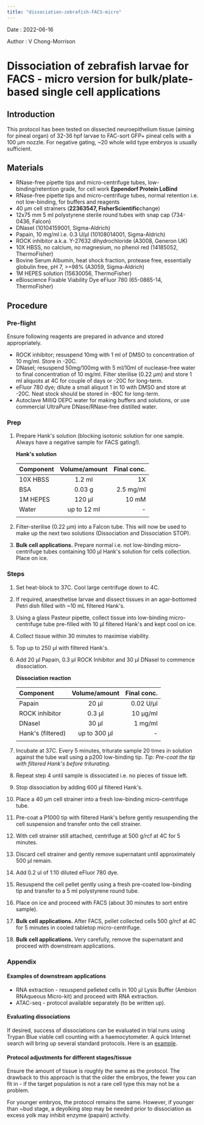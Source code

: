 ```yaml
---
title: "dissociation-zebrafish-FACS-micro"
---
```


Date : 2022-06-16

Author : V Chong-Morrison

# Dissociation of zebrafish larvae for FACS - micro version for bulk/plate-based single cell applications

## Introduction
This protocol has been tested on dissected neuroepithelium tissue (aiming for pineal organ) of 32-36 hpf larvae to FAC-sort GFP+ pineal cells with a 100 µm
nozzle. For negative gating, ~20 whole wild type embryos is usually sufficient.

## Materials
- RNase-free pipette tips and micro-centrifuge tubes, low-binding/retention grade, for cell work **Eppendorf Protein LoBind**
- RNase-free pipette tips and micro-centrifuge tubes, normal retention i.e. not low-binding, for buffers and reagents
- 40 µm cell strainers (**22363547, FisherScientific**change)
- 12x75 mm 5 ml polystyrene sterile round tubes with snap cap (734-0436, Falcon)
- DNaseI (10104159001, Sigma-Aldrich)
- Papain, 10 mg/ml i.e. 0.3 U/µl (10108014001, Sigma-Aldrich)
- ROCK inhibitor a.k.a. Y-27632 dihydrochloride (A3008, Generon UK)
- 10X HBSS, no calcium, no magnesium, no phenol red (14185052, ThermoFisher)
- Bovine Serum Albumin, heat shock fraction, protease free, essentially globulin free, pH 7, >=98% (A3059, Sigma-Aldrich)
- 1M HEPES solution (15630056, ThermoFisher)
- eBioscience Fixable Viability Dye eFluor 780 (65-0865-14, ThermoFisher)

## Procedure

### Pre-flight

Ensure following reagents are prepared in advance and stored appropriately.

- ROCK inhibitor; resuspend 10mg with 1 ml of DMSO to concentration of 10 mg/ml. Store in -20C.
- DNaseI; resuspend 50mg/100mg with 5 ml/10ml of nuclease-free water to final concentration of 10 mg/ml. Filter sterilise (0.22 µm) and store 1 ml aliquots at 4C for couple of days or -20C for long-term.
- eFluor 780 dye; dilute a small aliquot 1 in 10 with DMSO and store at -20C. Neat stock should be stored in -80C for long-term.
- Autoclave MilliQ DEPC water for making buffers and solutions, or use commercial UltraPure DNase/RNase-free distilled water.

### Prep

1. Prepare Hank's solution (blocking isotonic solution for one sample. Always have a negative sample for FACS gating!).

    **Hank's solution**

    | Component | Volume/amount | Final conc. |
    | :---------- |:----------:| ----------:|
    | 10X HBSS   | 1.2 ml      | 1X |
    | BSA        | 0.03 g      | 2.5 mg/ml |
    | 1M HEPES   | 120 µl      | 10 mM |
    | Water      | up to 12 ml | - |
    ||||

2. Filter-sterilise (0.22 µm) into a Falcon tube. This will now be used to make up the next two solutions (Dissociation and Dissociation STOP).
3. **Bulk cell applications.** Prepare normal i.e. not low-binding micro-centrifuge tubes containing 100 µl Hank's solution for cells collection. Place on ice.

### Steps

1. Set heat-block to 37C. Cool large centrifuge down to 4C.
2. If required, anaesthetise larvae and dissect tissues in an agar-bottomed Petri dish filled with ~10 mL filtered Hank's. 
3. Using a glass Pasteur pipette, collect tissue into low-binding micro-centrifuge tube pre-filled with 10 µl filtered Hank's and kept cool on ice.
4. Collect tissue within 30 minutes to maximise viability.
5. Top up to 250 µl with filtered Hank's.
6. Add 20 µl Papain, 0.3 µl ROCK Inhibitor and 30 µl DNaseI to commence dissociation.

    **Dissociation reaction**

    | Component | Volume/amount | Final conc. |
    | :---------- |:----------:| ----------:|
    | Papain           | 20 µl  | 0.02 U/µl |
    | ROCK inhibitor   | 0.3 µl | 10 µg/ml |
    | DNaseI           | 30 µl  | 1 mg/ml |
    | Hank's (filtered)| up to 300 µl | - |
    ||||

7. Incubate at 37C. Every 5 minutes, triturate sample 20 times in solution against the tube wall using a p200 low-binding tip. *Tip: Pre-coat the tip with filtered Hank's before triturating.*
8. Repeat step 4 until sample is dissociated i.e. no pieces of tissue left.
9. Stop dissociation by adding 600 µl filtered Hank's.
10. Place a 40 µm cell strainer into a fresh low-binding micro-centrifuge tube.
11. Pre-coat a P1000 tip with filtered Hank's before gently resuspending the cell suspension and transfer onto the cell strainer.
12. With cell strainer still attached, centrifuge at 500 g/rcf at 4C for 5 minutes.
11. Discard cell strainer and gently remove supernatant until approximately 500 µl remain.
12. Add 0.2 ul of 1:10 diluted eFluor 780 dye.
13. Resuspend the cell pellet gently using a fresh pre-coated low-binding tip and transfer to a 5 ml polystyrene round tube. 
14. Place on ice and proceed with FACS (about 30 minutes to sort entire sample).
15. **Bulk cell applications.** After FACS, pellet collected cells 500 g/rcf at 4C for 5 minutes in cooled tabletop micro-centrifuge.
16. **Bulk cell applications.** Very carefully, remove the supernatant and proceed with downstream applications.

### Appendix

#### Examples of downstream applications

- RNA extraction - resuspend pelleted cells in 100 µl Lysis Buffer (Ambion RNAqueous Micro-kit) and proceed with RNA extraction.
- ATAC-seq - protocol available separately (to be written up).

#### Evaluating dissociations

If desired, success of dissociations can be evaluated in trial runs using Trypan Blue viable cell counting with a haemocytometer. A quick Internet search will bring up several standard protocols. Here is an [example](https://www.thermofisher.com/uk/en/home/references/gibco-cell-culture-basics/cell-culture-protocols/trypan-blue-exclusion.html).

#### Protocol adjustments for different stages/tissue

Ensure the amount of tissue is roughly the same as the protocol. The drawback to this approach is that the older the embryos, the fewer you can fit in - if the target population is not a rare cell type this may not be a problem.

For younger embryos, the protocol remains the same. However, if younger than ~bud stage, a deyolking step may be needed prior to dissociation as excess
yolk may inhibit enzyme (papain) activity.
